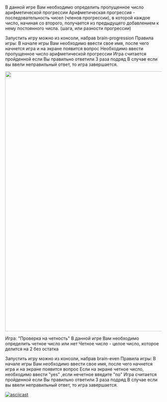 
В данной игре Вам необходимо определить пропущенное число арифметической прогрессии
Арифметическая прогрессия - последовательность чисел (членов прогрессии), в которой каждое число, начиная со второго, получается из предыдущего добавлением к нему постоянного числа. (шага, или разности прогрессии)

Запустить игру можно из консоли, набрав brain-progression
                                 Правила игры:
В начале игры Вам необходимо ввести свое имя, после чего начнется игра и на экране появится вопрос
Необходимо ввести пропущенное число арифметической прогрессии
Игра считается пройденной если Вы правильно ответили 3 раза подряд
В случае если вы ввели неправильный ответ, то игра завершается.

<a href="https://asciinema.org/connect/04cc64b4-b0e2-44df-aa6e-e20794805eb6"><img src="https://asciinema.org/connect/04cc64b4-b0e2-44df-aa6e-e20794805eb6.png" width="836"/></a>

Игра: "Проверка на четность"
В данной игре Вам необходимо определить четное число или нет
Четное число - целое число, которое делится на 2 без остатка

Запустить игру можно из консоли, набрав brain-even
                                Правила игры:
В начале игры Вам необходимо ввести свое имя, после чего начнется игра и на экране появится вопрос
Если на экране четное число, необходимо ввести "yes" ,если нечетное введите "no"
Игра считается пройденной если Вы правильно ответили 3 раза подряд
В случае если вы ввели неправильный ответ, то игра завершается.

[![asciicast](https://asciinema.org/connect/04cc64b4-b0e2-44df-aa6e-e20794805eb6.png)](https://asciinema.org/connect/04cc64b4-b0e2-44df-aa6e-e20794805eb6)
